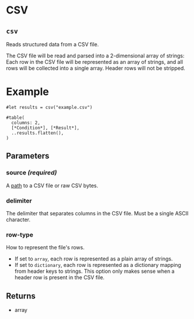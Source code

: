 # CSV

## `csv`

Reads structured data from a CSV file.

The CSV file will be read and parsed into a 2-dimensional array of strings:
Each row in the CSV file will be represented as an array of strings, and all
rows will be collected into a single array. Header rows will not be
stripped.

# Example
```example
#let results = csv("example.csv")

#table(
  columns: 2,
  [*Condition*], [*Result*],
  ..results.flatten(),
)
```

## Parameters

### source *(required)*

A [path]($syntax/#paths) to a CSV file or raw CSV bytes.

### delimiter 

The delimiter that separates columns in the CSV file.
Must be a single ASCII character.

### row-type 

How to represent the file's rows.

- If set to `array`, each row is represented as a plain array of
  strings.
- If set to `dictionary`, each row is represented as a dictionary
  mapping from header keys to strings. This option only makes sense when
  a header row is present in the CSV file.

## Returns

- array

